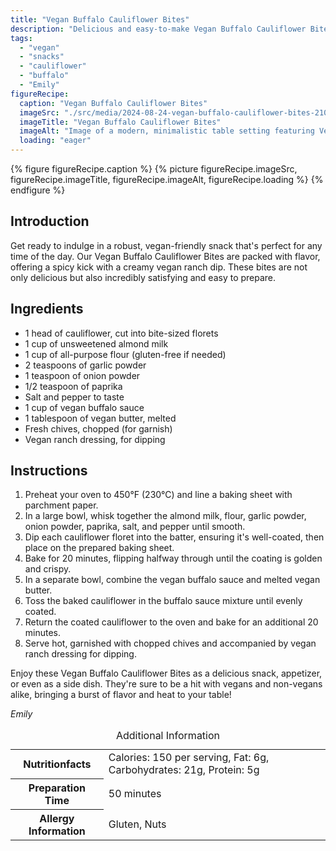 ```yaml
---
title: "Vegan Buffalo Cauliflower Bites"
description: "Delicious and easy-to-make Vegan Buffalo Cauliflower Bites, perfect for a snack or appetizer. Spicy, crispy, and entirely plant-based!"
tags:
  - "vegan"
  - "snacks"
  - "cauliflower"
  - "buffalo"
  - "Emily"
figureRecipe: 
  caption: "Vegan Buffalo Cauliflower Bites"
  imageSrc: "./src/media/2024-08-24-vegan-buffalo-cauliflower-bites-2101.png"
  imageTitle: "Vegan Buffalo Cauliflower Bites"
  imageAlt: "Image of a modern, minimalistic table setting featuring Vegan Buffalo Cauliflower Bites with a side of vegan ranch dressing, highlighted by a neutral color scheme."
  loading: "eager"
---
```


{% figure figureRecipe.caption %}
{% picture figureRecipe.imageSrc, figureRecipe.imageTitle, figureRecipe.imageAlt, figureRecipe.loading %}
{% endfigure %}

## Introduction

Get ready to indulge in a robust, vegan-friendly snack that's perfect for any time of the day. Our Vegan Buffalo Cauliflower Bites are packed with flavor, offering a spicy kick with a creamy vegan ranch dip. These bites are not only delicious but also incredibly satisfying and easy to prepare.

## Ingredients

- 1 head of cauliflower, cut into bite-sized florets
- 1 cup of unsweetened almond milk
- 1 cup of all-purpose flour (gluten-free if needed)
- 2 teaspoons of garlic powder
- 1 teaspoon of onion powder
- 1/2 teaspoon of paprika
- Salt and pepper to taste
- 1 cup of vegan buffalo sauce
- 1 tablespoon of vegan butter, melted
- Fresh chives, chopped (for garnish)
- Vegan ranch dressing, for dipping

## Instructions

1. Preheat your oven to 450°F (230°C) and line a baking sheet with parchment paper.
2. In a large bowl, whisk together the almond milk, flour, garlic powder, onion powder, paprika, salt, and pepper until smooth.
3. Dip each cauliflower floret into the batter, ensuring it's well-coated, then place on the prepared baking sheet.
4. Bake for 20 minutes, flipping halfway through until the coating is golden and crispy.
5. In a separate bowl, combine the vegan buffalo sauce and melted vegan butter.
6. Toss the baked cauliflower in the buffalo sauce mixture until evenly coated.
7. Return the coated cauliflower to the oven and bake for an additional 20 minutes.
8. Serve hot, garnished with chopped chives and accompanied by vegan ranch dressing for dipping.

Enjoy these Vegan Buffalo Cauliflower Bites as a delicious snack, appetizer, or even as a side dish. They're sure to be a hit with vegans and non-vegans alike, bringing a burst of flavor and heat to your table!

*Emily*

<table><caption class='sr-only'>Additional Information</caption><tr><th>Nutritionfacts</th><td>Calories: 150 per serving, Fat: 6g, Carbohydrates: 21g, Protein: 5g&nbsp;</td></tr><tr><th>Preparation Time</th><td>50 minutes&nbsp;</td></tr><tr><th>Allergy Information</th><td>Gluten, Nuts&nbsp;</td></tr></table>

